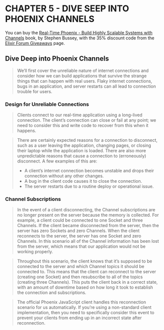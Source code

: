 # CHAPTER 5 - DIVE SEEP INTO PHOENIX CHANNELS

You can buy the [Real-Time Phoenix - Build Highly Scalable Systems with Channels](https://pragprog.com/titles/sbsockets/real-time-phoenix/) book, by Stephen Bussey, with the 35% discount code from the [Elixir Forum Giveaways](https://elixirforum.com/t/elixir-forum-update-2022-the-100-000-issue/45299) page.


## Dive Deep into Phoenix Channels

> We’ll first cover the unreliable nature of internet connections and consider
> how we can build applications that survive the strange things that can happen
> with real users. Flaky internet connections, bugs in an application, and
> server restarts can all lead to connection trouble for users.

### Design for Unreliable Connections

> Clients connect to our real-time application using a long-lived connection.
> The client’s connection can close or fail at any point; we need to consider this
> and write code to recover from this when it happens.

> There are certainly expected reasons for a connection to disconnect, such as
> a user leaving the application, changing pages, or closing their laptop while
> the application is loaded. There are also more unpredictable reasons that
> cause a connection to (erroneously) disconnect. A few examples of this are:
> * A client’s internet connection becomes unstable and drops their connection
> without any other changes.
> * A bug in the client code causes it to close the connection.
> * The server restarts due to a routine deploy or operational issue.

### Channel Subscriptions

> In the event of a client disconnecting, the Channel subscriptions are no longer
> present on the server because the memory is collected. For example, a client 
> could be connected to one Socket and three Channels. If the client became 
> disconnected from the server, then the server has zero Sockets and zero Channels. 
> When the client reconnects to the server, the server has one Socket and zero 
> Channels. In this scenario all of the Channel information has been lost from the
> server, which means that our application would not be working properly.

> Throughout this scenario, the client knows that it’s supposed to be connected
> to the server and which Channel topics it should be connected to. This means
> that the client can reconnect to the server (creating one Socket) and then
> resubscribe to all of the topics (creating three Channels). This puts the client
> back in a correct state, with an amount of downtime based on how long it
> took to establish the connection and subscriptions.

> The official Phoenix JavaScript client handles this reconnection scenario for
> us automatically. If you’re using a non-standard client implementation, then
> you need to specifically consider this event to prevent your clients from ending
> up in an incorrect state after reconnection.
